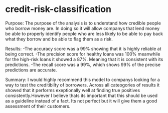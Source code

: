 # credit-risk-classification

Purpose: 
The purpose of the analysis is to understand how credible people who borrow money are. In doing so it will allow companys that lend money be able to properly identify people who are less likely to be able to pay back what they borrow and be able to flag them as a risk.

Results:
-The accuracy score was a 99% showing that it is highly reliable at being correct.
-The precision score for healthy loans was 100% meanwhile for the high-risk loans it showed a 87%. Meaning that it is consistent with its predictions.
-The recall score was a 99%, which shows 99% of the precise predictions are accurate.

Summary:
I would highly recommend this model to companys looking for a way to test the creditibilty of borrowers. Across all cateogories of results it showed that it performs exeptionally well at finding true positives consistently.However I believe thats its important that this should be used as a guideline instead of a fact. Its not perfect but it will give them a good assessment of their customers.
